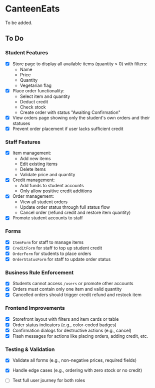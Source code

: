 # CanteenEats

To be added.

## To Do

### Student Features
- [x] Store page to display all available items (quantity > 0) with filters:
  - Name
  - Price
  - Quantity
  - Vegetarian flag
- [x] Place order functionality:
  - Select item and quantity
  - Deduct credit
  - Check stock
  - Create order with status "Awaiting Confirmation"
- [x] View orders page showing only the student's own orders and their statuses
- [x] Prevent order placement if user lacks sufficient credit

### Staff Features
- [x] Item management:
  - Add new items
  - Edit existing items
  - Delete items
  - Validate price and quantity
- [x] Credit management:
  - Add funds to student accounts
  - Only allow positive credit additions
- [x] Order management:
  - View all student orders
  - Update order status through full status flow
  - Cancel order (refund credit and restore item quantity)
- [x] Promote student accounts to staff

### Forms
- [x] `ItemForm` for staff to manage items
- [x] `CreditForm` for staff to top up student credit
- [x] `OrderForm` for students to place orders
- [x] `OrderStatusForm` for staff to update order status

### Business Rule Enforcement
- [x] Students cannot access `/users` or promote other accounts
- [x] Orders must contain only one item and valid quantity
- [x] Cancelled orders should trigger credit refund and restock item

### Frontend Improvements
- [x] Storefront layout with filters and item cards or table
- [x] Order status indicators (e.g., color-coded badges)
- [x] Confirmation dialogs for destructive actions (e.g., cancel)
- [x] Flash messages for actions like placing orders, adding credit, etc.

### Testing & Validation
- [x] Validate all forms (e.g., non-negative prices, required fields)
- [x] Handle edge cases (e.g., ordering with zero stock or no credit)
- [ ] Test full user journey for both roles

